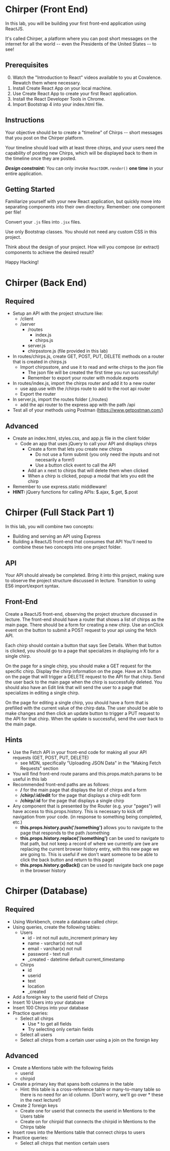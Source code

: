 # Chirper (Front End)
In this lab, you will be building your first front-end application using ReactJS. 

It's called Chirper, a platform where you can post short messages on the internet for all the world -- even the Presidents of the United States -- to see!

## Prerequisites
0. Watch the "Introduction to React" videos available to you at Covalence. Rewatch them where necessary.
1. Install Create React App on your local machine.
2. Use Create React App to create your first React application.
3. Install the React Developer Tools in Chrome.
4. Import Bootstrap 4 into your index.html file.

## Instructions 
Your objective should be to create a "timeline" of Chirps -- short messages that you post on the Chirper platform. 

Your timeline should load with at least three chirps, and your users need the capability of posting new Chirps, which will be displayed back to them in the timeline once they are posted. 

***Design constraint:*** You can only invoke `ReactDOM.render()` **one time** in your entire application.

## Getting Started
Familiarize yourself with your new React application, but quickly move into separating components into their own directory. 
Remember: one component per file! 

Convert your `.js` files into `.jsx` files.

Use only Bootstrap classes. You should not need any custom CSS in this project.

Think about the design of your project. How will you compose (or extract) components to achieve the desired result?

Happy Hacking!

# Chirper (Back End)

## Required

* Setup an API with the project structure like:
  * /client
  * /server
    * /routes
      * index.js
      * chirps.js
    * server.js
    * chirpsstore.js (file provided in this lab)
* In routes/chirps.js, create GET, POST, PUT, DELETE methods on a router that is created in chirps.js
  * Import chirpsstore, and use it to read and write chirps to the json file
    * The json file will be created the first time you run successfully!
    * Remember to export your router with module.exports
* In routes/index.js, import the chirps router and add it to a new router
  * use app.use with the /chirps route to add to the root api router
  * Export the router
* In server.js, import the routes folder (./routes)
  * add the api router to the express app with the path /api
* Test all of your methods using Postman (https://www.getpostman.com/)

## Advanced

* Create an index.html, styles.css, and app.js file in the client folder
  * Code an app that uses jQuery to call your API and displays chirps
    * Create a form that lets you create new chirps
      * Do not use a form submit (you only need the inputs and not necesarily a form!)
      * Use a button click event to call the API
    * Add an x next to chirps that will delete them when clicked
    * When a chirp is clicked, popup a modal that lets you edit the chirp
* Remember to use express.static middleware!
* **HINT:** jQuery functions for calling APIs: $.ajax, $.get, $.post

# Chirper (Full Stack Part 1)

In this lab, you will combine two concepts:

* Building and serving an API using Express
* Building a ReactJS front-end that consumes that API
You'll need to combine these two concepts into one project folder.

## API

Your API should already be completed. Bring it into this project, making sure to observe the project structure discussed in lecture. Transition to using ES6 import/export syntax.

## Front-End

Create a ReactJS front-end, observing the project structure discussed in lecture. The front-end should have a router that shows a list of chirps as the main page. There should be a form for creating a new chirp. Use an onClick event on the button to submit a POST request to your api using the fetch API.

Each chirp should contain a button that says See Details. When that button is clicked, you should go to a page that specializes in displaying info for a single chirp.

On the page for a single chirp, you should make a GET request for the specific chirp. Display the chirp information on the page. Have an X button on the page that will trigger a DELETE request to the API for that chirp. Send the user back to the main page when the chirp is successfully deleted. You should also have an Edit link that will send the user to a page that specializes in editing a single chirp.

On the page for editing a single chirp, you should have a form that is prefilled with the current value of the chirp data. The user should be able to make changes and then click an update button to trigger a PUT request to the API for that chirp. When the update is successful, send the user back to the main page.

## Hints

* Use the Fetch API in your front-end code for making all your API requests (GET, POST, PUT, DELETE)
  * see MDN, specifically "Uploading JSON Data" in the "Making Fetch Requests" section
* You will find front-end route params and this.props.match.params to be useful in this lab
* Recommended front-end paths are as follows:
  * **/** for the main page that displays the list of chirps and a form
  * **/chirp/:id/edit** for the page that displays a chirp edit form
  * **/chirp/:id** for the page that displays a single chirp
* Any component that is presented by the Router (e.g. your "pages") will have access to this.props.history. This is necessary to kick off navigation from your code. (in response to something being completed, etc.)
  * **this.props.history.push('/something')** allows you to navigate to the page that responds to the path /something
  * **this.props.history.replace('/something')** can be used to navigate to that path, but not keep a record of where we currently are (we are replacing the current browser history entry, with this new page we are going to. This is useful if we don't want someone to be able to click the back button and return to this page)
  * **this.props.history.goBack()** can be used to navigate back one page in the browser history

# Chirper (Database)

## Required

* Using Workbench, create a database called chirpr.
* Using queries, create the following tables:
  * Users
    * id - int not null auto_increment primary key
    * name - varchar(x) not null
    * email - varchar(x) not null
    * password - text null
    * _created - datetime default current_timestamp
  * Chirps
    * id
    * userid
    * text
    * location
    * _created
* Add a foreign key to the userid field of Chirps
* Insert 10 Users into your database
* Insert 100 Chirps into your database
* Practice queries:
  * Select all chirps
    * Use * to get all fields
    * Try selecting only certain fields
  * Select all users
  * Select all chirps from a certain user using a join on the foreign key

## Advanced

* Create a Mentions table with the following fields
  * userid
  * chirpid
* Create a primary key that spans both columns in the table
  * Hint: this table is a cross-reference table or many-to-many table so there is no need for an id column. (Don't worry, we'll go over * these in the next lecture!)
* Create 2 foreign keys
  * Create one for userid that connects the userid in Mentions to the Users table
  * Create on for chirpid that connects the chirpid in Mentions to the Chirps table
* Insert rows into the Mentions table that connect chirps to users
* Practice queries:
  * Select all chirps that mention certain users
